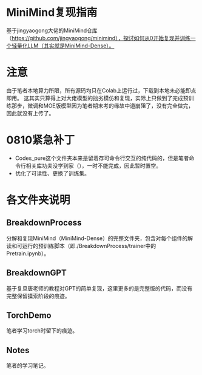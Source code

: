 # MiniMind复现指南
基于jingyaogong大佬的MiniMind仓库（https://github.com/jingyaogong/minimind），探讨如何从0开始复现并训练一个轻量化LLM（其实就是MiniMind-Dense）。
# **注意**
由于笔者本地算力所限，所有源码均只在Colab上运行过，下载到本地未必能即点即用。
这其实只算得上对大佬模型的拙劣模仿和复现，实际上只做到了完成预训练那步，微调和MOE版模型因为笔者期末考的缘故中道崩殂了，没有完全做完，因此就没有上传了。
# 0810紧急补丁
* Codes_pure这个文件夹本来是留着存可命令行交互的纯代码的，但是笔者命令行相关库功夫没学到家（），一时不能完成，因此暂时置空。
* 优化了可读性、更换了训练集。
# 各文件夹说明
## BreakdownProcess
分解和复现MiniMind（MiniMind-Dense）的完整文件夹，包含对每个组件的解读和可运行的预训练脚本（即./BreakdownProcess/trainer中的Pretrain.ipynb）。
## BreakdownGPT
基于复旦唐老师的教程对GPT的简单复现，这里更多的是完整版的代码，而没有完整保留摸索阶段的痕迹。
## TorchDemo
笔者学习torch时留下的痕迹。
## Notes
笔者的学习笔记。
